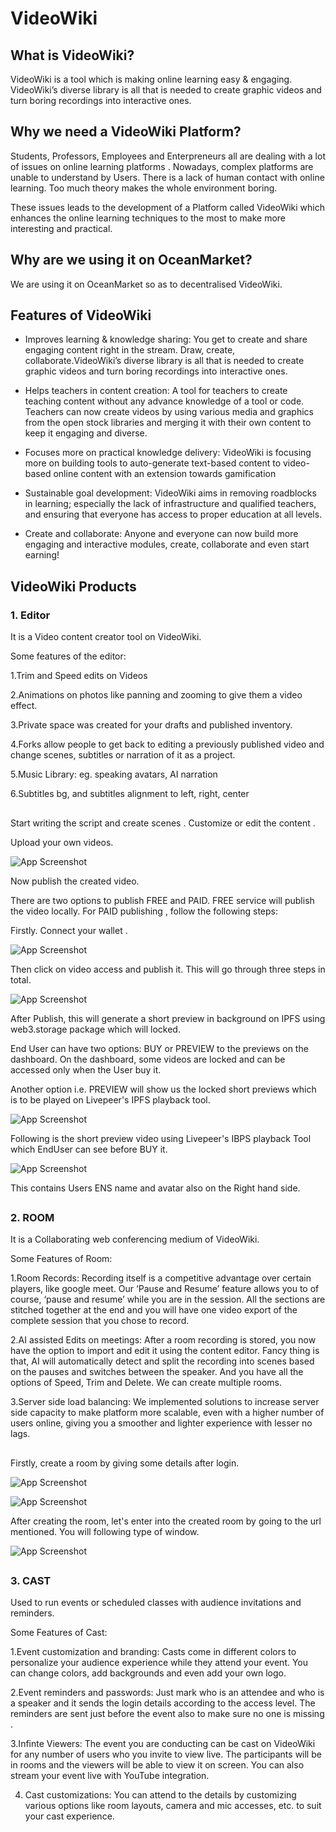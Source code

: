 
# VideoWiki

## What is VideoWiki?

 VideoWiki is a tool which is making online learning easy & engaging.
 VideoWiki’s diverse library is all that is needed to create graphic videos and turn boring recordings into interactive ones.

## Why we need a VideoWiki Platform?

Students, Professors, Employees and Enterpreneurs all are dealing with a lot of issues on online learning platforms .
Nowadays, complex platforms are unable to understand by Users. There is a lack of human contact with online learning.
Too much theory makes the whole environment boring. 

These issues leads to the development of a Platform called VideoWiki which enhances the online learning techniques to the most to make more interesting and practical.

## Why are we using it on OceanMarket?



We are using it on OceanMarket so as to decentralised VideoWiki.


## Features of VideoWiki
- Improves learning & knowledge sharing: You get to create and share engaging content right in the stream. Draw,      create, collaborate.VideoWiki’s diverse library is all that is needed to create graphic videos and turn boring recordings into interactive ones.

- Helps teachers in content creation: A tool for teachers to create teaching content without any advance knowledge of a tool or code. Teachers can now create videos by using various media and graphics from the open stock libraries and merging it with their own content to keep it engaging and diverse.

-  Focuses more on practical knowledge delivery: VideoWiki is focusing more on building tools to auto-generate text-based content to video-based online content with an extension towards gamification

- Sustainable goal development: VideoWiki aims in removing roadblocks in learning; especially the lack of infrastructure and qualified teachers, and ensuring that everyone has access to proper education at all levels.

-  Create and collaborate: Anyone and everyone can now build more engaging and interactive modules, create, collaborate and even start earning!




## VideoWiki Products

### 1. Editor

It is a Video content creator tool on VideoWiki.

Some features of the editor:


1.Trim and Speed edits on Videos

2.Animations on photos like panning and zooming to give them  a video effect.

3.Private space was created for your drafts and published inventory.

4.Forks allow people to get back to editing a previously published video and change scenes, subtitles or narration of it as a project.

5.Music Library: eg. speaking avatars, AI narration

6.Subtitles bg, and subtitles alignment to left, right, center

##
 
 
 
Start writing the script and create scenes . Customize or edit the content 
        .
        
Upload your own videos.

![App Screenshot](https://drive.google.com/uc?export=view&id=1yZZD9senkyTVONsNkSvuaUCEG9IRsWmN)

Now publish the created video.

There  are two options to publish FREE and PAID. FREE service will publish the video locally.
For PAID publishing , follow the following steps:

Firstly. Connect your wallet .

![App Screenshot](https://drive.google.com/uc?export=view&id=1uz7eBYWNxNh8MOsRunUpnBVEvNkHHd9w)


Then click on video access and publish it. This will go through three steps in total.


![App Screenshot](https://drive.google.com/uc?export=view&id=1RlTxuYfOo8NYad9ha6rUMF3XK_slhTUJ)

After Publish, this will generate a short preview in background on IPFS using web3.storage package which will locked.

End User can have two options: BUY or PREVIEW to the previews on the dashboard.
On the dashboard, some videos are locked and can be accessed only when the User buy it.

Another option i.e. PREVIEW will show us the locked short previews which is to be played on Livepeer's IPFS playback tool.

![App Screenshot](https://drive.google.com/uc?export=view&id=1_yj8dWKNuh-p3R6MOEAU0ulpr5pzaaKm)


Following is the short preview video using Livepeer's IBPS playback Tool which EndUser can see before BUY it.

![App Screenshot](https://drive.google.com/uc?export=view&id=101z2i1gV1ORjWP0t6OaarEZGoPx_cU0p)


 This contains Users ENS name and avatar also on the Right hand side.
 ## 
 ### 2. ROOM


  It is a Collaborating web conferencing medium of VideoWiki.

 Some Features of Room:


 1.Room Records:  Recording itself is a competitive advantage over certain players, like google meet. Our ‘Pause and Resume’ feature allows you to of course, ‘pause and resume’ while you are in the session. All the sections are stitched together at the end and you will have one video export of the complete session that you chose to record.

 2.AI assisted Edits on meetings:  After a room recording is stored, you now have the option to import and edit it using the content editor. Fancy thing is that, AI will automatically detect and split the recording into scenes based on the pauses and switches between the speaker. And you have all the options of Speed, Trim and Delete. 
                We can create multiple rooms.

 3.Server side load balancing: We implemented solutions to increase server side capacity to make platform more scalable, even with a higher number of users online,
                giving you a smoother and lighter experience with lesser no lags.


##
  Firstly, create a room by giving some details after login.

![App Screenshot](https://drive.google.com/uc?export=view&id=1q-U97FCjE9Xidlmz4Bhc34yobTcDNYDY)

![App Screenshot](https://drive.google.com/uc?export=view&id=1rC7XFGih_Qd2V_-HYzGIQqOH1K2C4mbv)

After creating the room, let's enter into the created room by going to the url mentioned. You will following type of window.

![App Screenshot](https://drive.google.com/uc?export=view&id=1bPBUYF9KJeMN_QXIUXDs2PfzXVy4msJ0)

##

### 3. CAST

Used to run events or scheduled classes with audience invitations and reminders.

Some Features of Cast:

1.Event customization and branding: 
                 Casts come in different colors to personalize your audience experience while they attend your event. You can change colors, add backgrounds and even add your own logo.


2.Event reminders and passwords:
                 Just mark who is an attendee and who is a speaker and it sends the login details according to the access level. The reminders are sent just before the event also to make sure no one is missing .


3.Infinte Viewers: 
                The event you are conducting can be cast on VideoWiki for any number of users who you invite to view live. 
                The participants will be in rooms and the viewers will be able to view it on screen.
                You can also stream your event live with YouTube integration.

4. Cast customizations:
                You can attend to the details by customizing various options like room layouts, camera and mic accesses, etc. to suit your cast experience.
